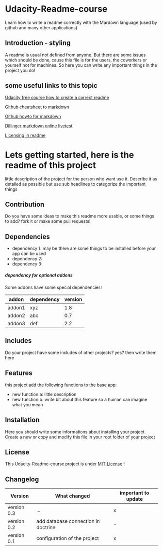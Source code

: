 # Udacity-Readme-course
Learn how to write a readme correctly with the Mardown language (used by github and many other applications)

## Introduction - styling
A readme is usual not defined from anyone. But there are some issues which should be done, 
cause this file is for the users, the coworkers or yourself not for machines.
So here you can write any important things in the project you do!

## some useful links to this topic

[Udacity free course how to create a correct readme](https://de.udacity.com/course/writing-readmes--ud777/)

[Github cheatsheet to markdown](https://github.com/adam-p/markdown-here/wiki/Markdown-Cheatsheet)

[Github howto for markdown](https://help.github.com/categories/writing-on-github/)

[Dillinger markdown online livetest](http://dillinger.io/)

[Licensing in readme](http://choosealicense.com/)

# Lets getting started, here is the readme of this project

little description of the project for the person who want use it. Describe it as detailed as possible
but use sub headlines to categorize the important things

## Contribution

Do you have some ideas to make this readme more usable, or some things to add?
fork it or make some pull requests!

## Dependencies

* dependency 1: may be there are some things to be installed before your app can be used
* dependency 2: 
* dependency 3: 

##### *dependency for optional addons*

Some addons have some special dependencies!

| addon | dependency | version |
| --- | --- | --- |
| addon1 | xyz | 1.8 |
| addon2 | abc | 0.7 |
| addon3 | def | 2.2 |

## Includes

Do your project have some includes of other projects? yes? then write them here

## Features

this project add the following functions to the base app:
* new function a:	little description
* new function b:	write bit about this feature so a human can imagine what you mean

## Installation

Here you should write some informations about installing your project.
Create a new or copy and modify this file in your root folder of your project

## License
This Udacity-Readme-course project is under [MIT License](https://opensource.org/licenses/MIT) !

## Changelog

| Version | What changed | important to update|
| --- | --- | --- |
| version 0.3 | ... | x |
| version 0.2 | add database connection in doctrine | - |
| version 0.1 | configuration of the project | x |